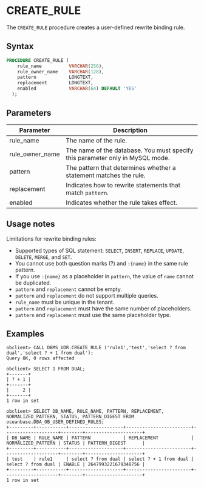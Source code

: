 # CREATE_RULE

The `CREATE_RULE` procedure creates a user-defined rewrite binding rule.

## Syntax

```sql
PROCEDURE CREATE_RULE (
    rule_name          VARCHAR(256),
    rule_owner_name    VARCHAR(128),
    pattern            LONGTEXT,
    replacement        LONGTEXT,
    enabled            VARCHAR(64) DEFAULT 'YES'
  );
```

## Parameters

| Parameter       | Description                                                                   |
|-----------------|-------------------------------------------------------------------------------|
| rule_name       | The name of the rule.                                                         |
| rule_owner_name | The name of the database. You must specify this parameter only in MySQL mode. |
| pattern         | The pattern that determines whether a statement matches the rule.             |
| replacement     | Indicates how to rewrite statements that match `pattern`.                     |
| enabled         | Indicates whether the rule takes effect.                                      |

## Usage notes

Limitations for rewrite binding rules:

- Supported types of SQL statement: `SELECT`, `INSERT`, `REPLACE`, `UPDATE`, `DELETE`, `MERGE`, and `SET`.
- You cannot use both question marks (?) and `:{name}` in the same rule pattern.
- If you use `:{name}` as a placeholder in `pattern`, the value of `name` cannot be duplicated.
- `pattern` and `replacement` cannot be empty.
- `pattern` and `replacement` do not support multiple queries.
- `rule_name` must be unique in the tenant.
- `pattern` and `replacement` must have the same number of placeholders.
- `pattern` and `replacement` must use the same placeholder type.

## Examples

```shell
obclient> CALL DBMS_UDR.CREATE_RULE ('rule1','test','select ? from dual','select ? + 1 from dual');
Query OK, 0 rows affected

obclient> SELECT 1 FROM DUAL;
+-------+
| ? + 1 |
+-------+
|     2 |
+-------+
1 row in set

obclient> SELECT DB_NAME, RULE_NAME, PATTERN, REPLACEMENT, NORMALIZED_PATTERN, STATUS, PATTERN_DIGEST FROM oceanbase.DBA_OB_USER_DEFINED_RULES;
+---------+-----------+--------------------+------------------------+--------------------+--------+---------------------+
| DB_NAME | RULE_NAME | PATTERN            | REPLACEMENT            | NORMALIZED_PATTERN | STATUS | PATTERN_DIGEST      |
+---------+-----------+--------------------+------------------------+--------------------+--------+---------------------+
| test    | rule1     | select ? from dual | select ? + 1 from dual | select ? from dual | ENABLE | 2647993221679348756 |
+---------+-----------+--------------------+------------------------+--------------------+--------+---------------------+
1 row in set
```

